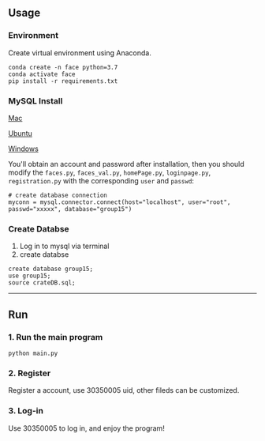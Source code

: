 
## Usage

### Environment

Create virtual environment using Anaconda.
```
conda create -n face python=3.7
conda activate face
pip install -r requirements.txt
```

### MySQL Install

[Mac](https://dev.mysql.com/doc/mysql-osx-excerpt/5.7/en/osx-installation-pkg.html)

[Ubuntu](https://dev.mysql.com/doc/mysql-linuxunix-excerpt/5.7/en/linux-installation.html)

[Windows](https://dev.mysql.com/downloads/installer/)

You'll obtain an account and password after installation, then you should modify the `faces.py`, `faces_val.py`, `homePage.py`, `loginpage.py`, `registration.py` with the corresponding
`user` and `passwd`:
```
# create database connection
myconn = mysql.connector.connect(host="localhost", user="root", passwd="xxxxx", database="group15")
```

### Create Databse

1. Log in to mysql via terminal
2. create databse
```
create database group15;
use group15;
source crateDB.sql;
```

*******



## Run

### 1. Run the main program

```
python main.py
```

### 2. Register

Register a account, use 30350005 uid, other fileds can be customized.


### 3. Log-in
Use 30350005 to log in, and enjoy the program!